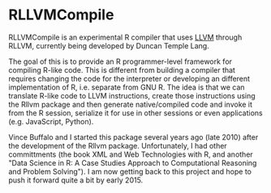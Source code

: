 # RLLVMCompile

RLLVMCompile is an experimental R compiler that uses
[LLVM](http://llvm.org) through RLLVM, currently being developed by
Duncan Temple Lang.

The goal of this is to provide an R programmer-level framework for
compiling R-like code.  This is different from building a compiler
that requires changing the code for the interpreter or developing an
different implementation of R, i.e. separate from GNU R.  The idea is
that we can translate R-like code to LLVM instructions, create those
instructions using the Rllvm package and then generate native/compiled
code and invoke it from the R session, serialize it for use in other
sessions or even applications (e.g. JavaScript, Python).

Vince Buffalo and I started this package several years ago (late 2010)
after the development of the Rllvm package.  Unfortunately, I had
other committments (the book XML and Web Technologies with R, and
another "Data Science in R: A Case Studies Approach to Computational
Reasoning and Problem Solving").  I am now getting back to this
project and hope to push it forward quite a bit by early 2015.



